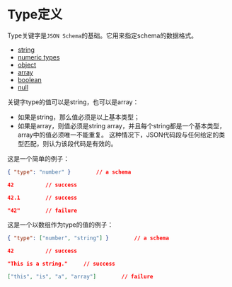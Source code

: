 # Type定义

Type关键字是`JSON Schema`的基础。它用来指定schema的数据格式。

* [string](string.md)
* [numeric types](numeric.md)
* [object](object.md)
* [array](array.md)
* [boolean](boolean.md)
* [null](null.md)

关键字type的值可以是string，也可以是array：

* 如果是string，那么值必须是以上基本类型；
* 如果是array，则值必须是string array，并且每个string都是一个基本类型，array中的值必须唯一不能重复。
    这种情况下，JSON代码段与任何给定的类型匹配，则认为该段代码是有效的。

这是一个简单的例子：

```json
{ "type": "number" }        // a schema
```

```json
42          // success
```

```json
42.1        // success
```

```json
"42"        // failure
```

这是一个以数组作为type的值的例子：

```json
{ "type": ["number", "string"] }        // a schema
```

```json
42          // success
```

```json
"This is a string."     // success
```

```json
["this", "is", "a", "array"]        // failure
```
